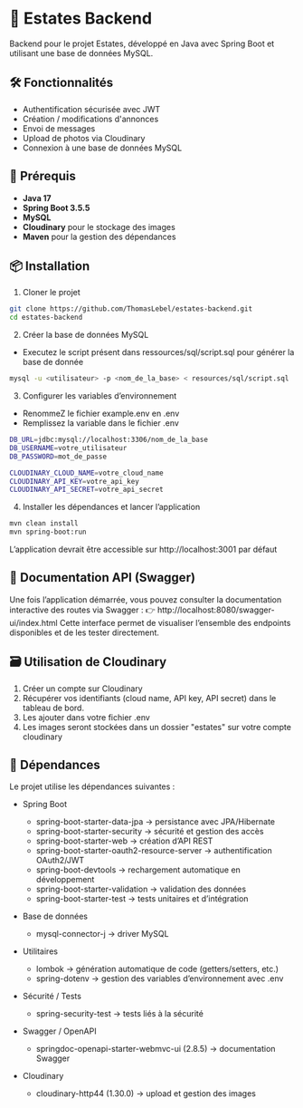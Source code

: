 

# 🏡 Estates Backend

Backend pour le projet Estates, développé en Java avec Spring Boot et utilisant une base de données MySQL.


## 🛠️ Fonctionnalités

- Authentification sécurisée avec JWT
- Création / modifications d'annonces
- Envoi de messages
- Upload de photos via Cloudinary
- Connexion à une base de données MySQL


## 🚀 Prérequis

- **Java 17**
- **Spring Boot 3.5.5**
- **MySQL**
- **Cloudinary** pour le stockage des images
- **Maven** pour la gestion des dépendances

## 📦 Installation

1. Cloner le projet
```bash 
git clone https://github.com/ThomasLebel/estates-backend.git
cd estates-backend
```
2. Créer la base de données MySQL
- Executez le script présent dans ressources/sql/script.sql pour générer la base de donnée
```bash 
mysql -u <utilisateur> -p <nom_de_la_base> < resources/sql/script.sql
```
3. Configurer les variables d’environnement
- RenommeZ le fichier example.env en .env
- Remplissez la variable dans le fichier .env
```bash 
DB_URL=jdbc:mysql://localhost:3306/nom_de_la_base
DB_USERNAME=votre_utilisateur
DB_PASSWORD=mot_de_passe

CLOUDINARY_CLOUD_NAME=votre_cloud_name
CLOUDINARY_API_KEY=votre_api_key
CLOUDINARY_API_SECRET=votre_api_secret
```

4. Installer les dépendances et lancer l’application
```bash 
mvn clean install
mvn spring-boot:run
```
L’application devrait être accessible sur http://localhost:3001 par défaut

## 📖 Documentation API (Swagger)
Une fois l’application démarrée, vous pouvez consulter la documentation interactive des routes via Swagger :
👉 http://localhost:8080/swagger-ui/index.html
Cette interface permet de visualiser l’ensemble des endpoints disponibles et de les tester directement.

## 🗃️ Utilisation de Cloudinary
1. Créer un compte sur Cloudinary
2. Récupérer vos identifiants (cloud name, API key, API secret) dans le tableau de bord.
3. Les ajouter dans votre fichier .env
4. Les images seront stockées dans un dossier "estates" sur votre compte cloudinary

## 🧩 ️Dépendances
Le projet utilise les dépendances suivantes :

- Spring Boot
    - spring-boot-starter-data-jpa → persistance avec JPA/Hibernate
    - spring-boot-starter-security → sécurité et gestion des accès
    - spring-boot-starter-web → création d’API REST
    - spring-boot-starter-oauth2-resource-server → authentification OAuth2/JWT
    - spring-boot-devtools → rechargement automatique en développement
    - spring-boot-starter-validation → validation des données
    - spring-boot-starter-test → tests unitaires et d’intégration

- Base de données
    - mysql-connector-j → driver MySQL

- Utilitaires
    - lombok → génération automatique de code (getters/setters, etc.)
    - spring-dotenv → gestion des variables d’environnement avec .env

- Sécurité / Tests
    - spring-security-test → tests liés à la sécurité

- Swagger / OpenAPI
    - springdoc-openapi-starter-webmvc-ui (2.8.5) → documentation Swagger

- Cloudinary
    - cloudinary-http44 (1.30.0) → upload et gestion des images


